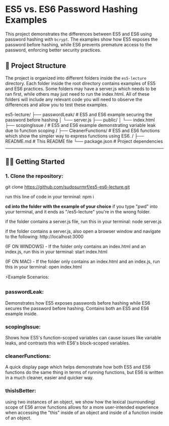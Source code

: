 # ES5 vs. ES6 Password Hashing Examples

This project demonstrates the differences between ES5 and ES6 using password hashing with `bcrypt`. The examples show how ES5 exposes the password before hashing, while ES6 prevents premature access to the password, enforcing better security practices.

## 📁 Project Structure

The project is organized into different folders inside the `es5-lecture` directory. Each folder inside the root directory contains examples of ES5 and ES6 practices. Some folders may have a server.js which needs to be ran first, while others may just need to run the index.html. All of these folders will include any relevant code you will need to observe the differences and allow you to test these examples. 

es5-lecture/ ├── passwordLeak/ # ES5 and ES6 example securing the password before hashing │ └── server.js ├── public/ │ └── index.html ├── scopingIssue / # ES5 and ES6 example demonstrating variable leak due to function scoping / ├── CleanerFunctions/ # ES5 and ES6 functions which show the simpler way to express functions using ES6. / ├── README.md # This README file └── package.json # Project dependencies

---

## 🧑‍💻 Getting Started

### 1. **Clone the repository**:
   
  
   git clone https://github.com/sudosurmrf/es5-es6-lecture.git

   run this line of code in your terminal: npm i

   **cd into the folder with the example of your choice** if you type "pwd" into your terminal, and it ends as "/es5-lecture" you're in the wrong folder.

   if the folder contains a server.js file, run this in your terminal: node server.js

   if the folder contains a server.js, also open a browser window and navigate to the following: http://localhost:3000

   
   
   (IF ON WINDOWS) - If the folder only contains an index.html and an index.js, run this in your terminal: start index.html

   (IF ON MAC) - If the folder only contains an index.html and an index.js, run this in your terminal: open index.html
   
   

⚡Example Scenarios:
### passwordLeak:
 Demonstrates how ES5 exposes passwords before hashing while ES6 secures the password before hashing. Contains both an ES5 and ES6 example inside.

### scopingIssue: 
Shows how ES5's function-scoped variables can cause issues like variable leaks, and contrasts this with ES6's block-scoped variables.

### cleanerFunctions: 
A quick display page which helps demonstrate how both ES5 and ES6 functions do the same thing in terms of running functions, but ES6 is written in a much cleaner, easier and quicker way. 

### thisIsBetter:
using two instances of an object, we show how the lexical (surrounding) scope of ES6 arrow functions allows for a more user-intended experience when accessing the "this" inside of an object and inside of a function inside of an object. 

